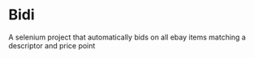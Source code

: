 # Bidi
A selenium project that automatically bids on all ebay items matching a descriptor and price point
